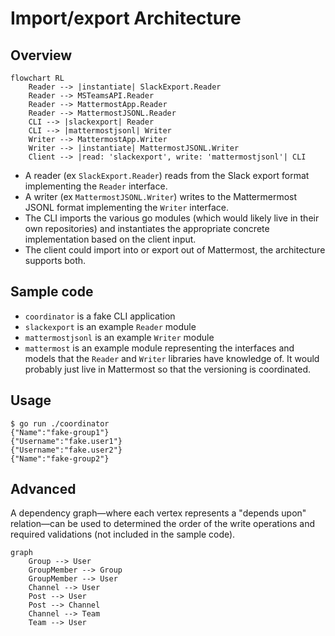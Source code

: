 # Import/export Architecture

## Overview

```mermaid
flowchart RL
    Reader --> |instantiate| SlackExport.Reader
    Reader --> MSTeamsAPI.Reader
    Reader --> MattermostApp.Reader
    Reader --> MattermostJSONL.Reader
    CLI --> |slackexport| Reader
    CLI --> |mattermostjsonl| Writer
    Writer --> MattermostApp.Writer
    Writer --> |instantiate| MattermostJSONL.Writer
    Client --> |read: 'slackexport', write: 'mattermostjsonl'| CLI
```

* A reader (ex `SlackExport.Reader`) reads from the Slack export format implementing the `Reader` interface.
* A writer (ex `MattermostJSONL.Writer`) writes to the Mattermermost JSONL format implementing the `Writer` interface.
* The CLI imports the various go modules (which would likely live in their own repositories) and instantiates the appropriate concrete implementation based on the client input.
* The client could import into or export out of Mattermost, the architecture supports both.

## Sample code

* `coordinator` is a fake CLI application
* `slackexport` is an example `Reader` module
* `mattermostjsonl` is an example `Writer` module
* `mattermost` is an example module representing the interfaces and models that the `Reader` and `Writer` libraries have knowledge of. It would probably just live in Mattermost so that the versioning is coordinated.

## Usage

```shell
$ go run ./coordinator
{"Name":"fake-group1"}
{"Username":"fake.user1"}
{"Username":"fake.user2"}
{"Name":"fake-group2"}
```

## Advanced

A dependency graph—where each vertex represents a "depends upon" relation—can be used to determined the order of the write operations and required validations (not included in the sample code).

```mermaid
graph
    Group --> User
    GroupMember --> Group
    GroupMember --> User
    Channel --> User
    Post --> User
    Post --> Channel
    Channel --> Team
    Team --> User
```
